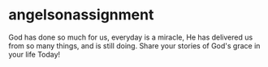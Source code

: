 # angelsonassignment
God has done so much for us, everyday is a miracle, He has delivered us from so many things, and is still doing. Share your stories of God's grace in your life Today!

